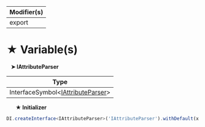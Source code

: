| Modifier(s)                            |
|----------------------------------------|
| export |

# &#9733; Variable(s)

&nbsp;&nbsp; **&#10148; IAttributeParser**

| Type                        |
|-----------------------------|
| InterfaceSymbol&lt;[IAttributeParser](/jit/interface/attribute-parser/iattributeparser)&gt; |

&nbsp;&nbsp;&nbsp;&nbsp;&nbsp; **&#9733; Initializer**

```ts
DI.createInterface<IAttributeParser>('IAttributeParser').withDefault(x => x.singleton(AttributeParser))
```